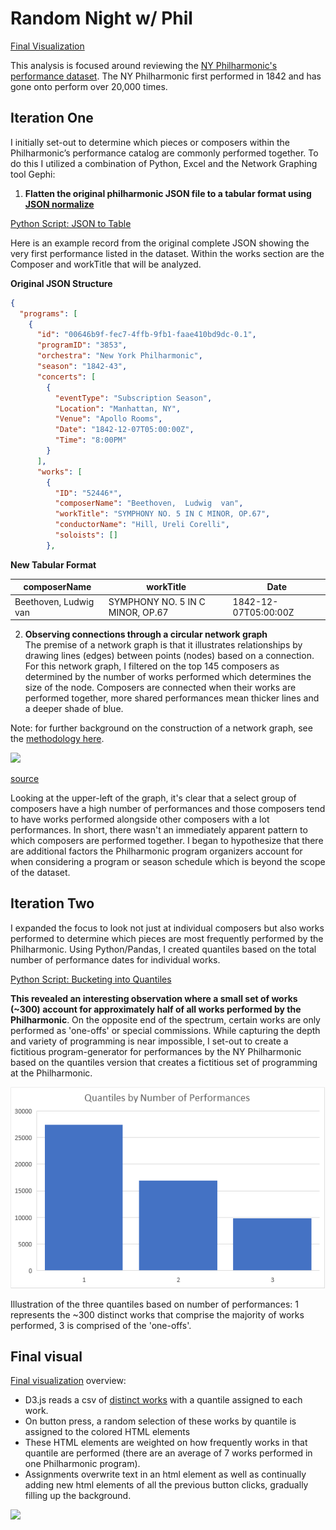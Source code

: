 # Random Night w/ Phil
[Final Visualization](https://justinkraus.github.io/philharmonic/)

This analysis is focused around reviewing the [NY Philharmonic's performance dataset](https://archives.nyphil.org/index.php/open-data). The NY Philharmonic first performed in 1842 and has gone onto perform over 20,000 times. 

## Iteration One
I initially set-out to determine which pieces or composers within the Philharmonic’s performance catalog are commonly performed together. To do this I utilized a combination of Python, Excel and the Network Graphing tool Gephi:

1. **Flatten the original philharmonic JSON file to a tabular format using [JSON normalize](https://pandas.pydata.org/pandas-docs/stable/reference/api/pandas.json_normalize.html)**  

[Python Script: JSON to Table](https://github.com/justinkraus/philharmonic/blob/master/analysis/01_flattening/flat_phil1.py)  

Here is an example record from the original complete JSON showing the very first performance listed in the dataset. Within the works section are the Composer and workTitle that will be analyzed.

**Original JSON Structure**

```json
{
  "programs": [
    {
      "id": "00646b9f-fec7-4ffb-9fb1-faae410bd9dc-0.1",
      "programID": "3853",
      "orchestra": "New York Philharmonic",
      "season": "1842-43",
      "concerts": [
        {
          "eventType": "Subscription Season",
          "Location": "Manhattan, NY",
          "Venue": "Apollo Rooms",
          "Date": "1842-12-07T05:00:00Z",
          "Time": "8:00PM"
        }
      ],
      "works": [
        {
          "ID": "52446*",
          "composerName": "Beethoven,  Ludwig  van",
          "workTitle": "SYMPHONY NO. 5 IN C MINOR, OP.67",
          "conductorName": "Hill, Ureli Corelli",
          "soloists": []
        },
```
**New Tabular Format** 

|composerName| workTitle | Date |
|--|--|--|
| Beethoven,  Ludwig  van | SYMPHONY NO. 5 IN C MINOR, OP.67 | 1842-12-07T05:00:00Z |


2. **Observing connections through a circular network graph**  
The premise of a network graph is that it illustrates relationships by drawing lines (edges) between points (nodes) based on a connection. For this network graph, I filtered on the top 145 composers as determined by the number of works performed which determines the size of the node. Composers are connected when their works are performed together, more shared performances mean thicker lines and a deeper shade of blue.  
   
Note: for further background on the construction of a network graph, see the [methodology here](https://github.com/justinkraus/si_meta/blob/master/topics/README.md).
    

![](https://lh6.googleusercontent.com/I4LgoB9-7e4eNatCfSy-bUiNVKMAacO1VuW0wdFUS2yG6PTNskXJwB5cjnt6oCjPjeVlCZtruM6Wg2BmuogxJRhWlAl8Ch84MQtPdFbwRo6t37_-PM26dYX9qdElo33BwHbfAza4)  

[source](https://github.com/justinkraus/philharmonic/tree/master/analysis/02_composers_Circle)  

Looking at the upper-left of the graph, it's clear that a select group of composers have a high number of performances and those composers tend to have works performed alongside other composers with a lot performances. In short, there wasn't an immediately apparent pattern to which composers are performed together. I began to hypothesize that there are additional factors the Philharmonic program organizers account for when considering a program or season schedule which is beyond the scope of the dataset.

## Iteration Two
I expanded the focus to look not just at individual composers but also works performed to determine which pieces are most frequently performed by the Philharmonic. Using Python/Pandas, I created quantiles based on the total number of performance dates for individual works.  

[Python Script: Bucketing into Quantiles](https://github.com/justinkraus/philharmonic/blob/master/analysis/03_work_quantiles/works_info.py)  

 **This revealed an interesting observation where a small set of works (~300) account for approximately half of all works performed by the Philharmonic**. On the opposite end of the spectrum, certain works are only performed as 'one-offs' or special commissions. While capturing the depth and variety of programming is near impossible, I set-out to create a fictitious program-generator for performances by the NY Philharmonic based on the quantiles version that creates a fictitious set of programming at the Philharmonic.

![](https://github.com/justinkraus/philharmonic/blob/master/analysis/phil_quants.png)

Illustration of the three quantiles based on number of performances: 1 represents the ~300 distinct works that comprise the majority of works performed, 3 is comprised of the 'one-offs'.  

## Final visual
[Final visualization](https://justinkraus.github.io/philharmonic/) overview:
 - D3.js reads a csv of [distinct works](https://github.com/justinkraus/philharmonic/blob/master/analysis/04_final_data_for_viz/works_quantile_all1.csv) with a quantile assigned to each work. 
 - On button press, a random selection of these works by quantile is assigned to the colored HTML elements
 - These HTML elements are weighted on how frequently works in that quantile are performed (there are an average of 7 works performed in one Philharmonic program).
 - Assignments overwrite text in an html element as well as continually adding new html elements of all the previous button clicks, gradually filling up the background.
 
![](https://lh4.googleusercontent.com/AeHSuRAy7K32IiuCEPnvlXLZJIiHVfEIyT7aHwyzbr6I0eKbaJOPsgLtOiC3kyL5FKTKghlbgu7peDGkQ_7YeTfTnRbvVwBFrxTR56RmtZWmp1YkEXeUa7MQeKCDVq0DFQVUtFg5)